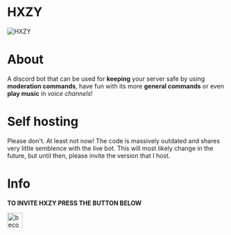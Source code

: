 # HXZY
<img alt = 'HXZY' src = "https://cdn.discordapp.com/attachments/904000008863485953/916031659936206858/unknown.png">

# About

A discord bot that can be used for __keeping__ your server safe by using **moderation commands**,
have fun with its more **general commands** or even 
**play music** in _voice channels_!

# Self hosting

Please don't. At least not now! The code is massively outdated and shares very little semblence with the live bot. This will most likely change in the future, but until then, please invite the version that I host.

# Info

**TO INVITE HXZY PRESS THE BUTTON BELOW**

<a href="https://discord.com/oauth2/authorize?client_id=879819844537692160&permissions=536836697974&scope=bot%20applications.commands"><img alt="become a patron" src="https://cdn.discordapp.com/attachments/904000008863485953/916033167872376863/unknown.png" height="35px"></a>
